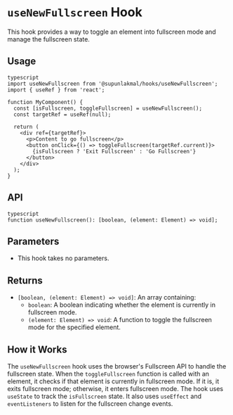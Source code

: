 # `useNewFullscreen` Hook

This hook provides a way to toggle an element into fullscreen mode and manage the fullscreen state.

## Usage
```
typescript
import useNewFullscreen from '@supunlakmal/hooks/useNewFullscreen';
import { useRef } from 'react';

function MyComponent() {
  const [isFullscreen, toggleFullscreen] = useNewFullscreen();
  const targetRef = useRef(null);

  return (
    <div ref={targetRef}>
      <p>Content to go fullscreen</p>
      <button onClick={() => toggleFullscreen(targetRef.current)}>
        {isFullscreen ? 'Exit Fullscreen' : 'Go Fullscreen'}
      </button>
    </div>
  );
}
```
## API
```
typescript
function useNewFullscreen(): [boolean, (element: Element) => void];
```
## Parameters

*   This hook takes no parameters.

## Returns

*   `[boolean, (element: Element) => void]`: An array containing:
    *   `boolean`: A boolean indicating whether the element is currently in fullscreen mode.
    *   `(element: Element) => void`: A function to toggle the fullscreen mode for the specified element.

## How it Works

The `useNewFullscreen` hook uses the browser's Fullscreen API to handle the fullscreen state. When the `toggleFullscreen` function is called with an element, it checks if that element is currently in fullscreen mode. If it is, it exits fullscreen mode; otherwise, it enters fullscreen mode. The hook uses `useState` to track the `isFullscreen` state. It also uses `useEffect` and `eventListeners` to listen for the fullscreen change events.